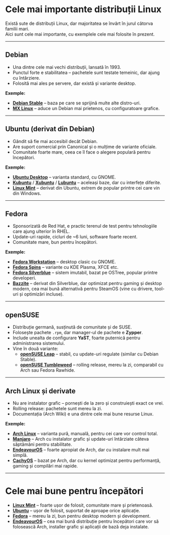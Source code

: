 # Cele mai importante distribuții Linux

Există sute de distribuții Linux, dar majoritatea se învârt în jurul câtorva familii mari.  
Aici sunt cele mai importante, cu exemplele cele mai folosite în prezent.  

---

## Debian 

- Una dintre cele mai vechi distribuții, lansată în 1993.  
- Punctul forte e stabilitatea – pachetele sunt testate temeinic, dar ajung cu întârziere.  
- Folosită mai ales pe servere, dar există și variante desktop.  

**Exemple:**  
- [**Debian Stable**](https://www.debian.org/) – baza pe care se sprijină multe alte distro-uri.  
- [**MX Linux**](https://mxlinux.org/) – aduce un Debian mai prietenos, cu configuratoare grafice.  

---

## Ubuntu (derivat din Debian)

- Gândit să fie mai accesibil decât Debian.  
- Are suport comercial prin Canonical și o mulțime de variante oficiale.  
- Comunitate foarte mare, ceea ce îl face o alegere populară pentru începători.  

**Exemple:**  
- [**Ubuntu Desktop**](https://ubuntu.com/desktop) – varianta standard, cu GNOME.  
- [**Kubuntu**](https://kubuntu.org/) / [**Xubuntu**](https://xubuntu.org/) / [**Lubuntu**](https://lubuntu.me/) – aceleași baze, dar cu interfețe diferite.  
- [**Linux Mint**](https://linuxmint.com/) – derivat din Ubuntu, extrem de popular printre cei care vin din Windows.  

---

## Fedora

- Sponsorizată de Red Hat, e practic terenul de test pentru tehnologiile care ajung ulterior în RHEL.  
- Update-uri rapide, cicluri de ~6 luni, software foarte recent.  
- Comunitate mare, bun pentru începători.  

**Exemple:**  
- [**Fedora Workstation**](https://fedoraproject.org/workstation/) – desktop clasic cu GNOME.  
- [**Fedora Spins**](https://spins.fedoraproject.org/) – variante cu KDE Plasma, XFCE etc.  
- [**Fedora Silverblue**](https://silverblue.fedoraproject.org/) – sistem imutabil, bazat pe OSTree, popular printre developeri.  
- [**Bazzite**](https://bazzite.gg/) – derivat din Silverblue, dar optimizat pentru gaming și desktop modern, cea mai bună alternativă pentru SteamOS (vine cu drivere, tool-uri și optimizări incluse).  

---

## openSUSE

- Distribuție germană, susținută de comunitate și de SUSE.  
- Folosește pachete `.rpm`, dar manager-ul de pachete e **Zypper**.  
- Include unealta de configurare **YaST**, foarte puternică pentru administrarea sistemului.  
- Vine în două variante:  
  - [**openSUSE Leap**](https://get.opensuse.org/leap/) – stabil, cu update-uri regulate (similar cu Debian Stable).  
  - [**openSUSE Tumbleweed**](https://get.opensuse.org/tumbleweed/) – rolling release, mereu la zi, comparabil cu Arch sau Fedora Rawhide.  


---
## Arch Linux și derivate

- Nu are instalator grafic – pornești de la zero și construiești exact ce vrei.  
- Rolling release: pachetele sunt mereu la zi.  
- Documentația (Arch Wiki) e una dintre cele mai bune resurse Linux.  

**Exemple:**  
- [**Arch Linux**](https://archlinux.org/) – varianta pură, manuală, pentru cei care vor control total.  
- [**Manjaro**](https://manjaro.org/) – Arch cu instalator grafic și update-uri întârziate câteva săptămâni pentru stabilitate.  
- [**EndeavourOS**](https://endeavouros.com/) – foarte apropiat de Arch, dar cu instalare mult mai simplă.  
- [**CachyOS**](https://cachyos.org/) – bazat pe Arch, dar cu kernel optimizat pentru performanță, gaming și compilări mai rapide.  

---

# Cele mai bune pentru începători

- [**Linux Mint**](https://linuxmint.com/) – foarte ușor de folosit, comunitate mare și prietenoasă.  
- [**Ubuntu**](https://ubuntu.com/desktop) – ușor de folosit, suportat de aproape orice aplicație.  
- [**Fedora**](https://fedoraproject.org/workstation/) – mereu la zi, bun pentru desktop modern și development.  
- [**EndeavourOS**](https://endeavouros.com/) – cea mai bună distribuție pentru începători care vor să folosească Arch, installer grafic și aplicații de bază deja instalate.  
